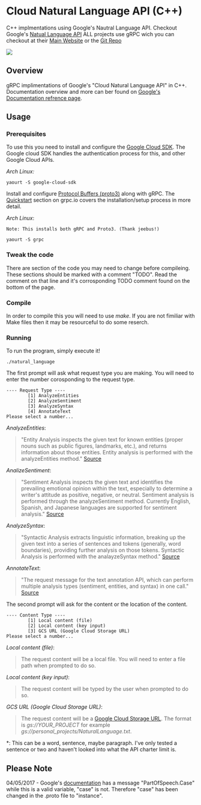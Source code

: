 
# Cloud Natural Language API (C++)
C++ implmentations using Google's Nautral Language API. Checkout Google's [Natual Language API](https://cloud.google.com/natural-language/)
ALL projects use gRPC wich you can checkout at their [Main Website](http://www.grpc.io/) or the [Git Repo](https://github.com/grpc/grpc)

![](https://github.com/teganburns/NaturalLanguage_gRPC/blob/master/docs/media/demonstration.gif?raw=true)

## Overview

gRPC implimentations of Google's "Cloud Natural Language API" in C++.
Documentation overview and more can ber found on [Google's Documentation refrence page](https://cloud.google.com/natural-language/docs/reference/rpc/).


## Usage


### Prerequisites
To use this you need to install and configure the [Google Cloud SDK](https://cloud.google.com/sdk/). The Google cloud SDK handles the authentication process for this, and other Google Cloud APIs.

*Arch Linux:*
``` 
yaourt -S google-cloud-sdk
```

Install and configure [Protocol Buffers (proto3)](https://developers.google.com/protocol-buffers/) along with gRPC. The [Quickstart](http://www.grpc.io/docs/quickstart/cpp.html) section on grpc.io covers the installation/setup process in more detail. 

*Arch Linux*:
```
Note: This installs both gRPC and Proto3. (Thank jeebus!)

yaourt -S grpc
```

### Tweak the code
There are section of the code you may need to change before compileing. These sections should be marked with a comment "TODO". Read the comment on that line and it's corrosponding TODO comment found on the bottom of the page.


### Compile
In order to compile this you will need to use *make*. If you are not fimiliar with Make files then it may be resourceful to do some reserch. 

### Running

To run the program, simply execute it!
```
./natural_language
```


The first prompt will ask what request type you are making. You will need to enter the number corosponding to the request type.
```
---- Request Type ----
        [1] AnalyzeEntities
        [2] AnalyzeSentiment
        [3] AnalyzeSyntax
        [4] AnnotateText
Please select a number...
```

*AnalyzeEntities*:
> "Entity Analysis inspects the given text for known entities (proper nouns such as public figures, landmarks, etc.), and returns information about those entities. Entity analysis is performed with the analyzeEntities method." [Source](https://cloud.google.com/natural-language/docs/analyzing-entities)
    
*AnalizeSentiment*:
> "Sentiment Analysis inspects the given text and identifies the prevailing emotional opinion within the text, especially to determine a writer's attitude as positive, negative, or neutral. Sentiment analysis is performed through the analyzeSentiment method. Currently English, Spanish, and Japanese languages are supported for sentiment analysis." [Source](https://cloud.google.com/natural-language/docs/analyzing-sentiment)
    
*AnalyzeSyntax*:
> "Syntactic Analysis extracts linguistic information, breaking up the given text into a series of sentences and tokens (generally, word boundaries), providing further analysis on those tokens. Syntactic Analysis is performed with the analayzeSyntax method." [Source](https://cloud.google.com/natural-language/docs/analyzing-syntax)
    
*AnnotateText*:
> "The request message for the text annotation API, which can perform multiple analysis types (sentiment, entities, and syntax) in one call." [Source](https://cloud.google.com/natural-language/docs/reference/rpc/google.cloud.language.v1#google.cloud.language.v1.AnnotateTextRequest)

The second prompt will ask for the content or the location of the content.
```
---- Content Type ----
        [1] Local content (file)
        [2] Local content (key input)
        [3] GCS URL (Google Cloud Storage URL)
Please select a number...
```


*Local content (file)*:
> The request content will be a local file. You will need to enter a file path when prompted to do so. 

*Local content (key input)*:
> The request content will be typed by the user when prompted to do so.

*GCS URL (Google Cloud Storage URL)*:
> The request content will be a [Google Cloud Storage URL](https://console.cloud.google.com/storage/). The format is *gs://YOUR_PROJECT* for example *gs://personal_projects/NaturalLanguage.txt*.

*: This can be a word, sentence, maybe paragraph. I've only tested a sentence or two and haven't looked into what the API charter limit is.
    

## Please Note

04/05/2017 - Google's [documentation](https://cloud.google.com/natural-language/docs/reference/rpc/google.cloud.language.v1#google.cloud.language.v1.PartOfSpeech.Case) has a message "PartOfSpeech.Case" while this is a valid variable, "case" is not. Therefore "case" has been changed in the .proto file to "instance".



